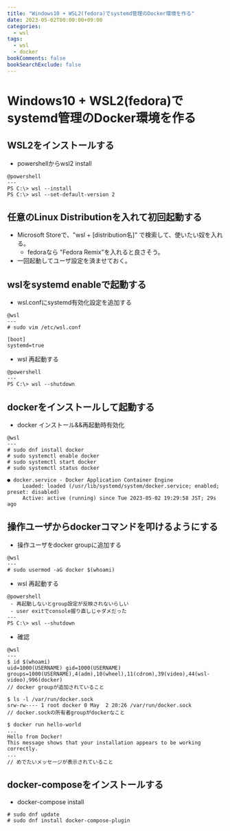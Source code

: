 ```yaml
---
title: "Windows10 + WSL2(fedora)でsystemd管理のDocker環境を作る"
date: 2023-05-02T00:00:00+09:00
categories:
  - wsl
tags:
  - wsl
  - docker
bookComments: false
bookSearchExclude: false
---
```


# Windows10 + WSL2(fedora)でsystemd管理のDocker環境を作る

## WSL2をインストールする
- powershellからwsl2 install
```console
@powershell
---
PS C:\> wsl --install
PS C:\> wsl --set-default-version 2
```

## 任意のLinux Distributionを入れて初回起動する
  - Microsoft Storeで、"wsl + [distribution名]" で検索して、使いたい奴を入れる。
    - fedoraなら "Fedora Remix"を入れると良さそう。
  - 一回起動してユーザ設定を済ませておく。

## wslをsystemd enableで起動する

- wsl.confにsystemd有効化設定を追加する
```
@wsl
---
# sudo vim /etc/wsl.conf

[boot]
systemd=true
```


- wsl 再起動する
```
@powershell
---
PS C:\> wsl --shutdown
```

## dockerをインストールして起動する
- docker インストール&&再起動時有効化
```
@wsl
---
# sudo dnf install docker
# sudo systemctl enable docker
# sudo systemctl start docker
# sudo systemctl status docker

● docker.service - Docker Application Container Engine
     Loaded: loaded (/usr/lib/systemd/system/docker.service; enabled; preset: disabled)
     Active: active (running) since Tue 2023-05-02 19:29:58 JST; 29s ago
```

## 操作ユーザからdockerコマンドを叩けるようにする

- 操作ユーザをdocker groupに追加する
```
@wsl
---
# sudo usermod -aG docker $(whoami)
```

- wsl 再起動する
```
@powershell
 - 再起動しないとgroup設定が反映されないらしい
 - user exitでconsole握り直しじゃダメだった
---
PS C:\> wsl --shutdown
```

- 確認
```
@wsl
---
$ id $(whoami)
uid=1000(USERNAME) gid=1000(USERNAME) groups=1000(USERNAME),4(adm),10(wheel),11(cdrom),39(video),44(wsl-video),996(docker)
// docker groupが追加されていること

$ ls -l /var/run/docker.sock
srw-rw---- 1 root docker 0 May  2 20:26 /var/run/docker.sock
// docker.sockの所有者groupがdockerなこと

$ docker run hello-world
...
Hello from Docker!
This message shows that your installation appears to be working correctly.
...
// めでたいメッセージが表示されていること
```

## docker-composeをインストールする
- docker-compose install
```
# sudo dnf update
# sudo dnf install docker-compose-plugin
```
